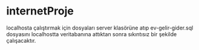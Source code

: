 # internetProje
localhosta çalıştırmak için dosyaları server klasörüne atıp ev-gelir-gider.sql dosyasını localhostta veritabanına attıktan sonra sıkıntısız bir şekilde çalışacaktır.
